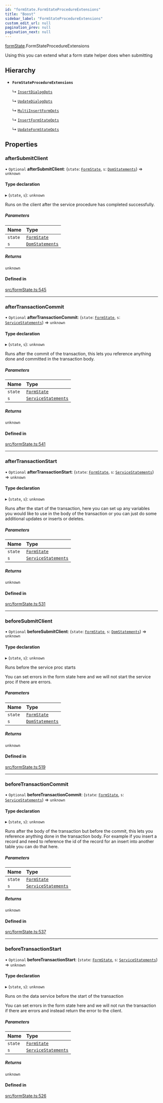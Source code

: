 ```yaml
---
id: "formState.FormStateProcedureExtensions"
title: "Boost"
sidebar_label: "FormStateProcedureExtensions"
custom_edit_url: null
pagination_prev: null
pagination_next: null
---
```


[formState](../namespaces/formState.md).FormStateProcedureExtensions

Using this you can extend what a form state helper does when submitting

## Hierarchy

- **`FormStateProcedureExtensions`**

  ↳ [`InsertDialogOpts`](components.InsertDialogOpts.md)

  ↳ [`UpdateDialogOpts`](components.UpdateDialogOpts.md)

  ↳ [`MultiInsertFormOpts`](formState.MultiInsertFormOpts.md)

  ↳ [`InsertFormStateOpts`](formState.InsertFormStateOpts.md)

  ↳ [`UpdateFormStateOpts`](formState.UpdateFormStateOpts.md)

## Properties

### afterSubmitClient

• `Optional` **afterSubmitClient**: (`state`: [`FormState`](../classes/formState.FormState.md), `s`: [`DomStatements`](../classes/statements.DomStatements.md)) => `unknown`

#### Type declaration

▸ (`state`, `s`): `unknown`

Runs on the client after the service procedure has completed successfully.

##### Parameters

| Name | Type |
| :------ | :------ |
| `state` | [`FormState`](../classes/formState.FormState.md) |
| `s` | [`DomStatements`](../classes/statements.DomStatements.md) |

##### Returns

`unknown`

#### Defined in

[src/formState.ts:545](https://github.com/yolmio/boost/blob/5cada48/src/formState.ts#L545)

___

### afterTransactionCommit

• `Optional` **afterTransactionCommit**: (`state`: [`FormState`](../classes/formState.FormState.md), `s`: [`ServiceStatements`](../classes/statements.ServiceStatements.md)) => `unknown`

#### Type declaration

▸ (`state`, `s`): `unknown`

Runs after the commit of the transaction, this lets you reference anything done and committed in the transaction body.

##### Parameters

| Name | Type |
| :------ | :------ |
| `state` | [`FormState`](../classes/formState.FormState.md) |
| `s` | [`ServiceStatements`](../classes/statements.ServiceStatements.md) |

##### Returns

`unknown`

#### Defined in

[src/formState.ts:541](https://github.com/yolmio/boost/blob/5cada48/src/formState.ts#L541)

___

### afterTransactionStart

• `Optional` **afterTransactionStart**: (`state`: [`FormState`](../classes/formState.FormState.md), `s`: [`ServiceStatements`](../classes/statements.ServiceStatements.md)) => `unknown`

#### Type declaration

▸ (`state`, `s`): `unknown`

Runs after the start of the transaction, here you can set up any variables you would like to use
in the body of the transaction or you can just do some additional updates or inserts or deletes.

##### Parameters

| Name | Type |
| :------ | :------ |
| `state` | [`FormState`](../classes/formState.FormState.md) |
| `s` | [`ServiceStatements`](../classes/statements.ServiceStatements.md) |

##### Returns

`unknown`

#### Defined in

[src/formState.ts:531](https://github.com/yolmio/boost/blob/5cada48/src/formState.ts#L531)

___

### beforeSubmitClient

• `Optional` **beforeSubmitClient**: (`state`: [`FormState`](../classes/formState.FormState.md), `s`: [`DomStatements`](../classes/statements.DomStatements.md)) => `unknown`

#### Type declaration

▸ (`state`, `s`): `unknown`

Runs before the service proc starts

You can set errors in the form state here and we will not start the service proc if there are errors.

##### Parameters

| Name | Type |
| :------ | :------ |
| `state` | [`FormState`](../classes/formState.FormState.md) |
| `s` | [`DomStatements`](../classes/statements.DomStatements.md) |

##### Returns

`unknown`

#### Defined in

[src/formState.ts:519](https://github.com/yolmio/boost/blob/5cada48/src/formState.ts#L519)

___

### beforeTransactionCommit

• `Optional` **beforeTransactionCommit**: (`state`: [`FormState`](../classes/formState.FormState.md), `s`: [`ServiceStatements`](../classes/statements.ServiceStatements.md)) => `unknown`

#### Type declaration

▸ (`state`, `s`): `unknown`

Runs after the body of the transaction but before the commit, this lets you reference anything done
in the transaction body. For example if you insert a record and need to reference the id of the record
for an insert into another table you can do that here.

##### Parameters

| Name | Type |
| :------ | :------ |
| `state` | [`FormState`](../classes/formState.FormState.md) |
| `s` | [`ServiceStatements`](../classes/statements.ServiceStatements.md) |

##### Returns

`unknown`

#### Defined in

[src/formState.ts:537](https://github.com/yolmio/boost/blob/5cada48/src/formState.ts#L537)

___

### beforeTransactionStart

• `Optional` **beforeTransactionStart**: (`state`: [`FormState`](../classes/formState.FormState.md), `s`: [`ServiceStatements`](../classes/statements.ServiceStatements.md)) => `unknown`

#### Type declaration

▸ (`state`, `s`): `unknown`

Runs on the data service before the start of the transaction

You can set errors in the form state here and we will not run the transaction if there are errors
and instead return the error to the client.

##### Parameters

| Name | Type |
| :------ | :------ |
| `state` | [`FormState`](../classes/formState.FormState.md) |
| `s` | [`ServiceStatements`](../classes/statements.ServiceStatements.md) |

##### Returns

`unknown`

#### Defined in

[src/formState.ts:526](https://github.com/yolmio/boost/blob/5cada48/src/formState.ts#L526)
